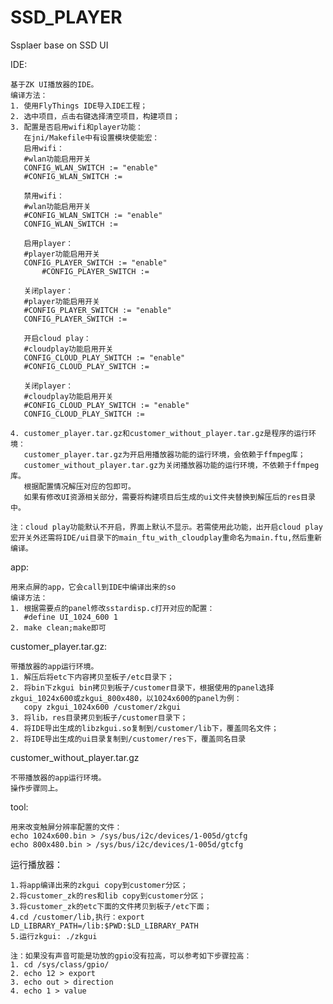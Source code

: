 # SSD_PLAYER
Ssplaer base on SSD UI

IDE:

	基于ZK UI播放器的IDE。
	编译方法：
	1. 使用FlyThings IDE导入IDE工程；
	2. 选中项目，点击右键选择清空项目，构建项目；
	3. 配置是否启用wifi和player功能：
	   在jni/Makefile中有设置模块使能宏：
	   启用wifi：
	   #wlan功能启用开关
	   CONFIG_WLAN_SWITCH := "enable"
	   #CONFIG_WLAN_SWITCH :=
		
	   禁用wifi：
	   #wlan功能启用开关
	   #CONFIG_WLAN_SWITCH := "enable"
	   CONFIG_WLAN_SWITCH :=
	
	   启用player：
	   #player功能启用开关
	   CONFIG_PLAYER_SWITCH := "enable"
           #CONFIG_PLAYER_SWITCH :=
	  
	   关闭player：
	   #player功能启用开关
	   #CONFIG_PLAYER_SWITCH := "enable"
	   CONFIG_PLAYER_SWITCH :=
	   
	   开启cloud play：
	   #cloudplay功能启用开关
	   CONFIG_CLOUD_PLAY_SWITCH := "enable"
	   #CONFIG_CLOUD_PLAY_SWITCH :=
	   
	   关闭player：
	   #cloudplay功能启用开关
	   #CONFIG_CLOUD_PLAY_SWITCH := "enable"
	   CONFIG_CLOUD_PLAY_SWITCH :=
	
	4. customer_player.tar.gz和customer_without_player.tar.gz是程序的运行环境：
	   customer_player.tar.gz为开启用播放器功能的运行环境，会依赖于ffmpeg库；
	   customer_without_player.tar.gz为关闭播放器功能的运行环境，不依赖于ffmpeg库。
	   根据配置情况解压对应的包即可。
	   如果有修改UI资源相关部分，需要将构建项目后生成的ui文件夹替换到解压后的res目录中。
	   
	注：cloud play功能默认不开启，界面上默认不显示。若需使用此功能，出开启cloud play宏开关外还需将IDE/ui目录下的main_ftu_with_cloudplay重命名为main.ftu,然后重新编译。
		
app:

	用来点屏的app，它会call到IDE中编译出来的so
	编译方法：
	1. 根据需要点的panel修改sstardisp.c打开对应的配置：
	   #define UI_1024_600 1
	2. make clean;make即可
		
customer_player.tar.gz:

	带播放器的app运行环境。
	1. 解压后将etc下内容拷贝至板子/etc目录下；
	2. 将bin下zkgui bin拷贝到板子/customer目录下，根据使用的panel选择zkgui_1024x600或zkgui_800x480，以1024x600的panel为例：
	   copy zkgui_1024x600 /customer/zkgui
	3. 将lib，res目录拷贝到板子/customer目录下；
	4. 将IDE导出生成的libzkgui.so复制到/customer/lib下，覆盖同名文件；
	2. 将IDE导出生成的ui目录复制到/customer/res下，覆盖同名目录
	
customer_without_player.tar.gz	

	不带播放器的app运行环境。
	操作步骤同上。
	
tool:

	用来改变触屏分辨率配置的文件：
	echo 1024x600.bin > /sys/bus/i2c/devices/1-005d/gtcfg
	echo 800x480.bin > /sys/bus/i2c/devices/1-005d/gtcfg

运行播放器：

	1.将app编译出来的zkgui copy到customer分区；
	2.将customer_zk的res和lib copy到customer分区；
	3.将customer_zk的etc下面的文件拷贝到板子/etc下面；
	4.cd /customer/lib,执行：export LD_LIBRARY_PATH=/lib:$PWD:$LD_LIBRARY_PATH
	5.运行zkgui: ./zkgui
	
	注：如果没有声音可能是功放的gpio没有拉高，可以参考如下步骤拉高：
	1. cd /sys/class/gpio/
	2. echo 12 > export
	3. echo out > direction
	4. echo 1 > value


